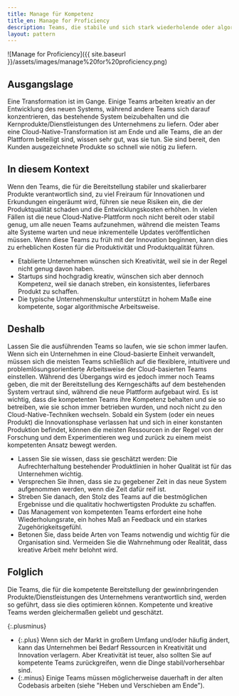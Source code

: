 ```yaml
---
title: Manage für Kompetenz
title_en: Manage for Proficiency
description: Teams, die stabile und sich stark wiederholende oder algorithmische Arbeit leisten, sollten für hohe Qualität und optimale Effizienz geführt werden.
layout: pattern
---
```


![Manage for Proficiency]({{ site.baseurl }}/assets/images/manage%20for%20proficiency.png)

## Ausgangslage

Eine Transformation ist im Gange.
Einige Teams arbeiten kreativ an der Entwicklung des neuen Systems, während andere Teams sich darauf konzentrieren, das bestehende System beizubehalten und die Kernprodukte/Dienstleistungen des Unternehmens zu liefern.
Oder aber eine Cloud-Native-Transformation ist am Ende und alle Teams, die an der Plattform beteiligt sind, wissen sehr gut, was sie tun.
Sie sind bereit, den Kunden ausgezeichnete Produkte so schnell wie nötig zu liefern.

## In diesem Kontext

Wenn den Teams, die für die Bereitstellung stabiler und skalierbarer Produkte verantwortlich sind, zu viel Freiraum für Innovationen und Erkundungen eingeräumt wird, führen sie neue Risiken ein, die der Produktqualität schaden und die Entwicklungskosten erhöhen.
In vielen Fällen ist die neue Cloud-Native-Plattform noch nicht bereit oder stabil genug, um alle neuen Teams aufzunehmen, während die meisten Teams alte Systeme warten und neue inkrementelle Updates veröffentlichen müssen.
Wenn diese Teams zu früh mit der Innovation beginnen, kann dies zu erheblichen Kosten für die Produktivität und Produktqualität führen.

* Etablierte Unternehmen wünschen sich Kreativität, weil sie in der Regel nicht genug davon haben.
* Startups sind hochgradig kreativ, wünschen sich aber dennoch Kompetenz, weil sie danach streben, ein konsistentes, lieferbares Produkt zu schaffen.
* Die typische Unternehmenskultur unterstützt in hohem Maße eine kompetente, sogar algorithmische Arbeitsweise.

## Deshalb

Lassen Sie die ausführenden Teams so laufen, wie sie schon immer laufen.
Wenn sich ein Unternehmen in eine Cloud-basierte Einheit verwandelt, müssen sich die meisten Teams schließlich auf die flexiblere, intuitivere und problemlösungsorientierte Arbeitsweise der Cloud-basierten Teams einstellen.
Während des Übergangs wird es jedoch immer noch Teams geben, die mit der Bereitstellung des Kerngeschäfts auf dem bestehenden System vertraut sind, während die neue Plattform aufgebaut wird.
Es ist wichtig, dass die kompetenten Teams ihre Kompetenz behalten und sie so betreiben, wie sie schon immer betrieben wurden, und noch nicht zu den Cloud-Native-Techniken wechseln.
Sobald ein System (oder ein neues Produkt) die Innovationsphase verlassen hat und sich in einer konstanten Produktion befindet, können die meisten Ressourcen in der Regel von der Forschung und dem Experimentieren weg und zurück zu einem meist kompetenten Ansatz bewegt werden.

* Lassen Sie sie wissen, dass sie geschätzt werden: Die Aufrechterhaltung bestehender Produktlinien in hoher Qualität ist für das Unternehmen wichtig.
* Versprechen Sie ihnen, dass sie zu gegebener Zeit in das neue System aufgenommen werden, wenn die Zeit dafür reif ist.
* Streben Sie danach, den Stolz des Teams auf die bestmöglichen Ergebnisse und die qualitativ hochwertigsten Produkte zu schaffen.
* Das Management von kompetenten Teams erfordert eine hohe Wiederholungsrate, ein hohes Maß an Feedback und ein starkes Zugehörigkeitsgefühl.
* Betonen Sie, dass beide Arten von Teams notwendig und wichtig für die Organisation sind. Vermeiden Sie die Wahrnehmung oder Realität, dass kreative Arbeit mehr belohnt wird.

## Folglich

Die Teams, die für die kompetente Bereitstellung der gewinnbringenden Produkte/Dienstleistungen des Unternehmens verantwortlich sind, werden so geführt, dass sie dies optimieren können.
Kompetente und kreative Teams werden gleichermaßen geliebt und geschätzt.

{:.plusminus}
- {:.plus} Wenn sich der Markt in großem Umfang und/oder häufig ändert, kann das Unternehmen bei Bedarf Ressourcen in Kreativität und Innovation verlagern. Aber Kreativität ist teuer, also sollten Sie auf kompetente Teams zurückgreifen, wenn die Dinge stabil/vorhersehbar sind.
- {:.minus} Einige Teams müssen möglicherweise dauerhaft in der alten Codebasis arbeiten (siehe "Heben und Verschieben am Ende").
